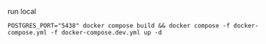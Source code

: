run local
```shell
POSTGRES_PORT="5438" docker compose build && docker compose -f docker-compose.yml -f docker-compose.dev.yml up -d
```